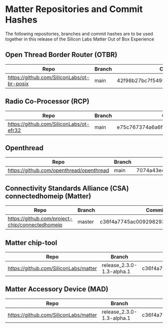# Matter Repositories and Commit Hashes

The following repositories, branches and commit hashes are to be used together
in this release of the Silicon Labs Matter Out of Box Experience

## Open Thread Border Router (OTBR)

| Repo                                       | Branch | Commit Hash                              |
| ------------------------------------------ | ------ | ---------------------------------------- |
| https://github.com/SiliconLabs/ot-br-posix | main   | 42f98b27bc7f54951c860cd98ce5ff7c7fedc68c |

## Radio Co-Processor (RCP)

| Repo                                    |   Branch    | Commit Hash                              |
| --------------------------------------- | ----------  | ---------------------------------------- |
| https://github.com/SiliconLabs/ot-efr32 |    main     | e75c767374a6a6fccd62f024c7217762ae652891 |

## Openthread

| Repo                                    |   Branch    | Commit Hash                              |
| --------------------------------------- | ----------  | ---------------------------------------- |
| https://github.com/openthread/openthread |    main      | 7074a43e4577d32d5535d52e7940ed2ea7e3a528 |

## Connectivity Standards Alliance (CSA) connectedhomeip (Matter)

| Repo                                            | Branch | Commit Hash                              |
| ----------------------------------------------- | ------ | ---------------------------------------- |
| https://github.com/project-chip/connectedhomeip | master | c36f4a7745ac0092982933987c694a6b605de35d |

## Matter chip-tool

| Repo                                            | Branch                     | Commit Hash       |
| ----------------------------------------------- | ------------------------   | ----------------- |
| https://github.com/SiliconLabs/matter           | release_2.3.0-1.3-alpha.1  | c36f4a7745ac0092982933987c694a6b605de35d |

## Matter Accessory Device (MAD)

| Repo                                            | Branch                     | Commit Hash           |
| ----------------------------------------------- | ------------------------   | ----------------------|
| https://github.com/SiliconLabs/matter           | release_2.3.0-1.3-alpha.1  | c36f4a7745ac0092982933987c694a6b605de35d|
